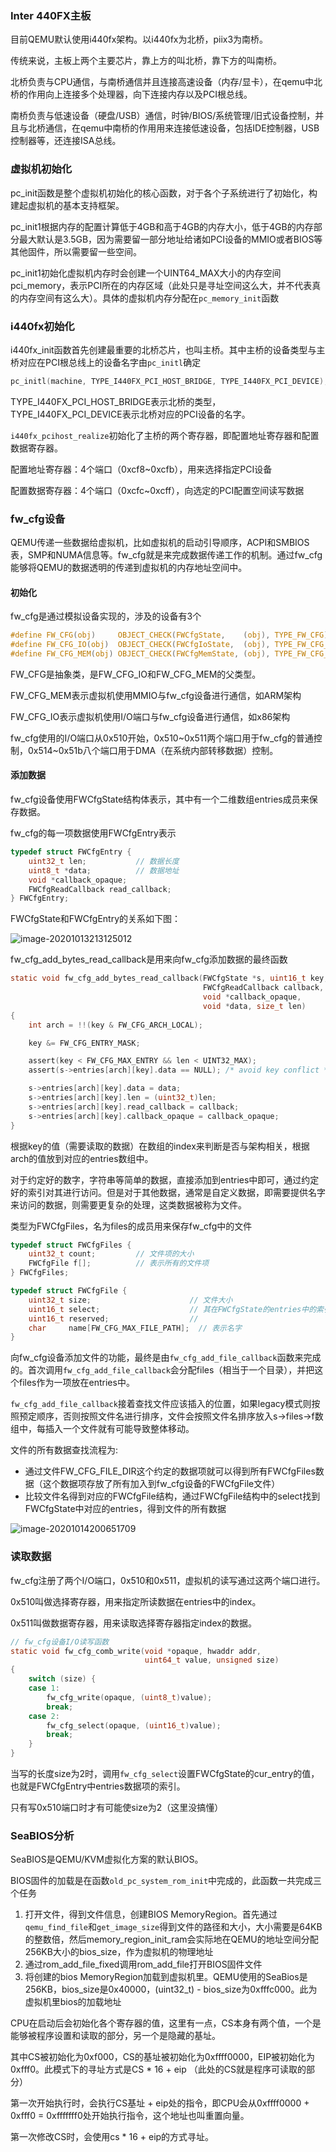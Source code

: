 ### Inter 440FX主板

目前QEMU默认使用i440fx架构。以i440fx为北桥，piix3为南桥。

传统来说，主板上两个主要芯片，靠上方的叫北桥，靠下方的叫南桥。

北桥负责与CPU通信，与南桥通信并且连接高速设备（内存/显卡），在qemu中北桥的作用向上连接多个处理器，向下连接内存以及PCI根总线。

南桥负责与低速设备（硬盘/USB）通信，时钟/BIOS/系统管理/旧式设备控制，并且与北桥通信，在qemu中南桥的作用用来连接低速设备，包括IDE控制器，USB控制器等，还连接ISA总线。

### 虚拟机初始化

pc_init函数是整个虚拟机初始化的核心函数，对于各个子系统进行了初始化，构建起虚拟机的基本支持框架。

pc_init1根据内存的配置计算低于4GB和高于4GB的内存大小，低于4GB的内存部分最大默认是3.5GB，因为需要留一部分地址给诸如PCI设备的MMIO或者BIOS等其他固件，所以需要留一些空间。

pc_init1初始化虚拟机内存时会创建一个UINT64_MAX大小的内存空间pci_memory，表示PCI所在的内存区域（此处只是寻址空间这么大，并不代表真的内存空间有这么大）。具体的虚拟机内存分配在`pc_memory_init`函数

### i440fx初始化

i440fx_init函数首先创建最重要的北桥芯片，也叫主桥。其中主桥的设备类型与主桥对应在PCI根总线上的设备名字由`pc_initl`确定

```c
pc_initl(machine, TYPE_I440FX_PCI_HOST_BRIDGE, TYPE_I440FX_PCI_DEVICE);
```

TYPE_I440FX_PCI_HOST_BRIDGE表示北桥的类型，TYPE_I440FX_PCI_DEVICE表示北桥对应的PCI设备的名字。

`i440fx_pcihost_realize`初始化了主桥的两个寄存器，即配置地址寄存器和配置数据寄存器。

配置地址寄存器：4个端口（0xcf8~0xcfb），用来选择指定PCI设备

配置数据寄存器：4个端口（0xcfc~0xcff），向选定的PCI配置空间读写数据

### fw_cfg设备

QEMU传递一些数据给虚拟机，比如虚拟机的启动引导顺序，ACPI和SMBIOS表，SMP和NUMA信息等。fw_cfg就是来完成数据传递工作的机制。通过fw_cfg能够将QEMU的数据透明的传递到虚拟机的内存地址空间中。

#### 初始化

fw_cfg是通过模拟设备实现的，涉及的设备有3个

```c
#define FW_CFG(obj)     OBJECT_CHECK(FWCfgState,    (obj), TYPE_FW_CFG)
#define FW_CFG_IO(obj)  OBJECT_CHECK(FWCfgIoState,  (obj), TYPE_FW_CFG_IO)
#define FW_CFG_MEM(obj) OBJECT_CHECK(FWCfgMemState, (obj), TYPE_FW_CFG_MEM)
```

FW_CFG是抽象类，是FW_CFG_IO和FW_CFG_MEM的父类型。

FW_CFG_MEM表示虚拟机使用MMIO与fw_cfg设备进行通信，如ARM架构

FW_CFG_IO表示虚拟机使用I/O端口与fw_cfg设备进行通信，如x86架构

fw_cfg使用的I/O端口从0x510开始，0x510~0x511两个端口用于fw_cfg的普通控制，0x514~0x51b八个端口用于DMA（在系统内部转移数据）控制。

#### 添加数据

fw_cfg设备使用FWCfgState结构体表示，其中有一个二维数组entries成员来保存数据。

fw_cfg的每一项数据使用FWCfgEntry表示

```c
typedef struct FWCfgEntry {
    uint32_t len;			// 数据长度
    uint8_t *data;			// 数据地址
    void *callback_opaque;
    FWCfgReadCallback read_callback;
} FWCfgEntry;
```

FWCfgState和FWCfgEntry的关系如下图：

![image-20201013213125012](https://gitee.com/zhzzhz/blog_warehouse/raw/master/img/image-20201013213125012.png)

fw_cfg_add_bytes_read_callback是用来向fw_cfg添加数据的最终函数

```c
static void fw_cfg_add_bytes_read_callback(FWCfgState *s, uint16_t key,
                                           FWCfgReadCallback callback,
                                           void *callback_opaque,
                                           void *data, size_t len)
{
    int arch = !!(key & FW_CFG_ARCH_LOCAL);

    key &= FW_CFG_ENTRY_MASK;

    assert(key < FW_CFG_MAX_ENTRY && len < UINT32_MAX);
    assert(s->entries[arch][key].data == NULL); /* avoid key conflict */

    s->entries[arch][key].data = data;
    s->entries[arch][key].len = (uint32_t)len;
    s->entries[arch][key].read_callback = callback;
    s->entries[arch][key].callback_opaque = callback_opaque;
}
```

根据key的值（需要读取的数据）在数组的index来判断是否与架构相关，根据arch的值放到对应的entries数组中。

对于约定好的数字，字符串等简单的数据，直接添加到entries中即可，通过约定好的索引对其进行访问。但是对于其他数据，通常是自定义数据，即需要提供名字来访问的数据，则需要更复杂的处理，这类数据被称为文件。

类型为FWCfgFiles，名为files的成员用来保存fw_cfg中的文件

```c
typedef struct FWCfgFiles {
	uint32_t count;			// 文件项的大小
	FWCfgFile f[];			// 表示所有的文件项
} FWCfgFiles;

typedef struct FWCfgFile {
    uint32_t size;						// 文件大小
    uint16_t select;					// 其在FWCfgState的entries中的索引
    uint16_t reserved;					// 
    char 	 name[FW_CFG_MAX_FILE_PATH];  // 表示名字
}
```

向fw_cfg设备添加文件的功能，最终是由`fw_cfg_add_file_callback`函数来完成的。首次调用`fw_cfg_add_file_callback`会分配files（相当于一个目录），并把这个files作为一项放在entries中。

`fw_cfg_add_file_callback`接着查找文件应该插入的位置，如果legacy模式则按照预定顺序，否则按照文件名进行排序，文件会按照文件名排序放入s->files->f数组中，每插入一个文件就有可能导致整体移动。

文件的所有数据查找流程为:

+ 通过文件FW_CFG_FILE_DIR这个约定的数据项就可以得到所有FWCfgFiles数据（这个数据项存放了所有加入到fw_cfg设备的FWCfgFile文件）
+ 比较文件名得到对应的FWCfgFile结构，通过FWCfgFile结构中的select找到FWCfgState中对应的entries，得到文件的所有数据

![image-20201014200651709](https://gitee.com/zhzzhz/blog_warehouse/raw/master/img/image-20201014200651709.png)

### 读取数据

fw_cfg注册了两个I/O端口，0x510和0x511，虚拟机的读写通过这两个端口进行。

0x510叫做选择寄存器，用来指定所读数据在entries中的index。

0x511叫做数据寄存器，用来读取选择寄存器指定index的数据。

```c
// fw_cfg设备I/O读写函数
static void fw_cfg_comb_write(void *opaque, hwaddr addr,
                              uint64_t value, unsigned size)
{
    switch (size) {
    case 1:
        fw_cfg_write(opaque, (uint8_t)value);
        break;
    case 2:
        fw_cfg_select(opaque, (uint16_t)value);
        break;
    }
}
```

当写的长度size为2时，调用`fw_cfg_select`设置FWCfgState的cur_entry的值，也就是FWCfgEntry中entries数据项的索引。

只有写0x510端口时才有可能使size为2（这里没搞懂）

### SeaBIOS分析

SeaBIOS是QEMU/KVM虚拟化方案的默认BIOS。

BIOS固件的加载是在函数`old_pc_system_rom_init`中完成的，此函数一共完成三个任务

1. 打开文件，得到文件信息，创建BIOS MemoryRegion。首先通过`qemu_find_file`和`get_image_size`得到文件的路径和大小，大小需要是64KB的整数倍，然后memory_region_init_ram会实际地在QEMU的地址空间分配256KB大小的bios_size，作为虚拟机的物理地址
2. 通过rom_add_file_fixed调用rom_add_file打开BIOS固件文件
3. 将创建的bios MemoryRegion加载到虚拟机里。QEMU使用的SeaBios是256KB，bios_size是0x40000，(uint32_t) - bios_size为0xfffc000。此为虚拟机里bios的加载地址

CPU在启动后会初始化各个寄存器的值，这里有一点，CS本身有两个值，一个是能够被程序设置和读取的部分，另一个是隐藏的基址。

其中CS被初始化为0xf000，CS的基址被初始化为0xffff0000，EIP被初始化为0xfff0。此模式下的寻址方式是CS * 16 + eip （此处的CS就是程序可读取的部分）

第一次开始执行时，会执行CS基址 + eip处的指令，即CPU会从0xffff0000 + 0xfff0 = 0xfffffff0处开始执行指令，这个地址也叫重置向量。

第一次修改CS时，会使用cs * 16 + eip的方式寻址。
